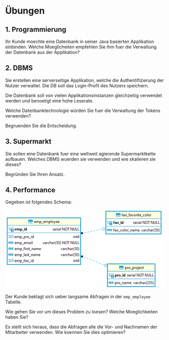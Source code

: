 # Übungen

## 1. Programmierung

Ihr Kunde moechte eine Datenbank in seiner Java basierten Applikation einbinden.
Welche Moeglicheiten empfehlen Sie ihm fuer die Verwaltung der Datenbank aus der Applikation?

## 2. DBMS

Sie erstellen eine serverseitige Applikation, welche die Authentifizierung der Nutzer verwaltet.
Die DB soll das Login-Profil des Nutzers speichern.

Die Datenbank soll von vielen Applikationsinstanzen gleichzeitig verwendet werden und benoetigt eine hohe Leserate.

Welche Datenbanktechnologie würden Sie fuer die Verwaltung der Tokens verwenden?

Begruenden Sie die Entscheidung.

## 3. Supermarkt

Sie sollen eine Datenbank fuer eine weltweit agierende Supermarktkette aufbauen.
Welches DBMS wuerden sie verwenden und wie skalieren sie dieses?

Begründen Sie Ihren Ansatz.

## 4. Performance

Gegeben ist folgendes Schema:

![](uebung_schema.png)

Der Kunde beklagt sich ueber langsame Abfragen in der `emp_employee` Tabelle.

Wie gehen Sie vor um dieses Problem zu loesen?
Welche Moeglichkeiten haben Sie?

Es stellt sich heraus, dass die Abfragen alle die Vor- und Nachnamen der Mitarbeiter verwenden.
Wie koennen Sie dies optimieren?
